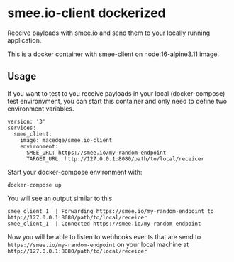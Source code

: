 # smee.io-client dockerized
Receive payloads with smee.io and send them to your locally running application.

This is a docker container with smee-client on node:16-alpine3.11 image.

## Usage
If you want to test to you receive payloads in your local (docker-compose) test environvment,
you can start this container and only need to define two environment variables.

```
version: '3'
services:
  smee_client:
    image: macedge/smee.io-client
    environment:
      SMEE_URL: https://smee.io/my-random-endpoint
      TARGET_URL: http://127.0.0.1:8080/path/to/local/receicer
```


Start your docker-compose environment with:
```
docker-compose up
```
You will see an output similar to this.
```
smee_client_1  | Forwarding https://smee.io/my-random-endpoint to http://127.0.0.1:8080/path/to/local/receicer
smee_client_1  | Connected https://smee.io/my-random-endpoint
```

Now you will be able to listen to webhooks events that are send to `https://smee.io/my-random-endpoint` on your local machine at `http://127.0.0.1:8080/path/to/local/receicer`
